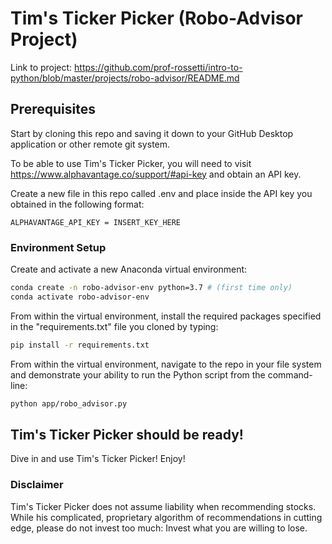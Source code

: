 # Tim's Ticker Picker (Robo-Advisor Project)

Link to project: https://github.com/prof-rossetti/intro-to-python/blob/master/projects/robo-advisor/README.md

## Prerequisites
Start by cloning this repo and saving it down to your GitHub Desktop application or other remote git system.

To be able to use Tim's Ticker Picker, you will need to visit https://www.alphavantage.co/support/#api-key and obtain an API key.

Create a new file in this repo called .env and place inside the API key you obtained in the following format:

```
ALPHAVANTAGE_API_KEY = INSERT_KEY_HERE
```

### Environment Setup

Create and activate a new Anaconda virtual environment:

```sh
conda create -n robo-advisor-env python=3.7 # (first time only)
conda activate robo-advisor-env
```

From within the virtual environment, install the required packages specified in the "requirements.txt" file you cloned by typing:

```sh
pip install -r requirements.txt
```

From within the virtual environment, navigate to the repo in your file system and demonstrate your ability to run the Python script from the command-line:

```sh
python app/robo_advisor.py
```

## Tim's Ticker Picker should be ready!

Dive in and use Tim's Ticker Picker! Enjoy!

### Disclaimer

Tim's Ticker Picker does not assume liability when recommending stocks. While his complicated, proprietary algorithm of recommendations in cutting edge, please do not invest too much: Invest what you are willing to lose.